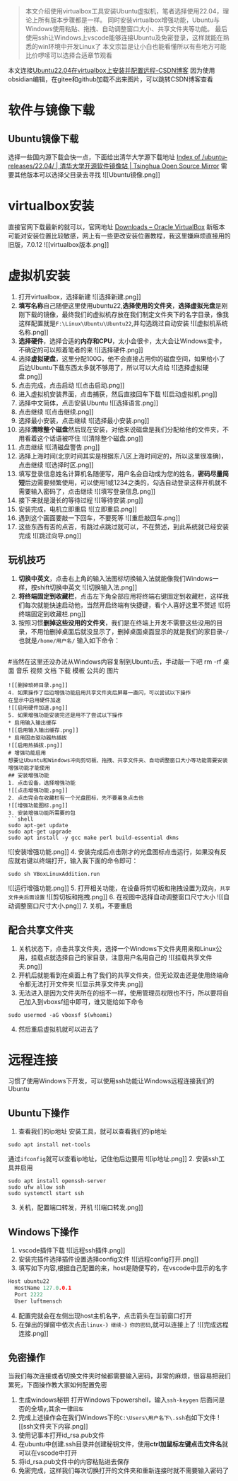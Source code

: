 >本文介绍使用virtualbox工具安装Ubuntu虚拟机，笔者选择使用22.04，理论上所有版本步骤都是一样。
>同时安装virtualbox增强功能，Ubuntu与Windows使用粘贴、拖拽、自动调整窗口大小、共享文件夹等功能。
>最后使用ssh让Windows上vscode能够连接Ubuntu及免密登录，这样就能在熟悉的win环境中开发Linux了
>本文宗旨是让小白也能看懂所以有些地方可能比价啰嗦可以选择合适章节观看

本文连接[Ubuntu22.04在virtualbox上安装并配置远程-CSDN博客](https://blog.csdn.net/biglonglong551/article/details/146298012?spm=1001.2014.3001.5501)
因为使用obsidian编辑，在gitee和github加载不出来图片，可以跳转CSDN博客查看

# 软件与镜像下载
## Ubuntu镜像下载
选择一些国内源下载会快一点，下面给出清华大学源下载地址
[Index of /ubuntu-releases/22.04/ | 清华大学开源软件镜像站 | Tsinghua Open Source Mirror](https://mirrors.tuna.tsinghua.edu.cn/ubuntu-releases/22.04/)
需要其他版本可以选择父目录去寻找
![[Ubuntu镜像.png]]
# virtualbox安装
直接官网下载最新的就可以，官网地址
[Downloads – Oracle VirtualBox](https://www.virtualbox.org/wiki/Downloads)
新版本可能对安装位置比较敏感，网上有一些更改安装位置教程，我这里嫌麻烦直接用的旧版，7.0.12
![[virtualbox版本.png]]
# 虚拟机安装
1. 打开virtualbox，选择新建
![[选择新建.png]]
2. **填写名称**自己随便这里使用ubuntu22,**选择使用的文件夹**，**选择虚拟光盘**是刚刚下载的镜像，最终我们的虚拟机存放在我们制定文件夹下的名字目录，像我这样配置就是`F:\Linux\Ubuntu\Ubuntu22`,并勾选跳过自动安装
![[虚拟机系统名称.png]]
3. **选择硬件**，选择合适的**内存和CPU**，太小会很卡，太大会让Windows变卡，不确定的可以照着笔者的来
![[选择硬件.png]]
4. 选择**虚拟硬盘**，这里分配100G，他不会直接占用你的磁盘空间，如果给小了后边Ubuntu下载东西太多就不够用了，所以可以大点给
![[选择虚拟硬盘.png]]
5. 点击完成，点击启动
![[点击启动.png]]
6. 进入虚拟机安装界面，点击捕获，然后直接回车下载
![[启动虚拟机.png]]
7. 选择中文简体，点击安装Ubuntu
![[选择语言.png]]
8. 点击继续
![[点击继续.png]]
9. 选择最小安装，点击继续
![[选择最小安装.png]]
10. 选择**清除整个磁盘**然后现在安装，对他来说磁盘是我们分配给他的文件夹，不用看着这个话语被吓住
![[清除整个磁盘.png]]
11. 点击继续
![[清磁盘警告.png]]
12. 选择上海时间(北京时间其实是根据东八区上海时间定的，所以这里很准确)，点击继续
![[选择时区.png]]
13. 填写登录信息姓名计算机名随便写，用户名会自动成为您的姓名，**密码尽量简短**后边需要频繁使用，可以使用1或1234之类的，勾选自动登录这样开机就不需要输入密码了，点击继续
![[填写登录信息.png]]
14. 接下来就是漫长的等待过程
![[等待安装.png]]
15. 安装完成，电机立即重启
![[立即重启.png]]
16. 遇到这个画面要敲一下回车，不要死等
![[重启敲回车.png]]
17. 这些东西有否的点否，有跳过点跳过就可以，不在赘述，到此系统就已经安装完成
![[跳过向导.png]]
## 玩机技巧
1. **切换中英文**，点击右上角的输入法图标切换输入法就能像我们Windows一样，按shift切换中英文
![[切换输入法.png]]
2. **将终端固定到收藏栏**，点击左下角全部应用将终端右键固定到收藏栏，这样我们每次就能快速启动他，当然开启终端有快捷键，看个人喜好这里不赘述
	![[将终端固定到收藏栏.png]]
3. 按照习惯**删掉这些没用的文件夹**，我们是在终端上开发不需要这些没用的目录，不用怕删掉桌面后就没显示了，删掉桌面桌面显示的就是我们的家目录`~/`也就是`/home/用户名/`
	输入如下命令：
	```shell
#当然在这里还没办法从Windows内容复制到Ubuntu去，手动敲一下吧
rm -rf 桌面 音乐 视频 文档 下载 模板  公共的 图片
```
![[删掉琐碎目录.png]]
4. 如果操作了后边增强功能启用共享文件夹后屏幕一直闪，可以尝试以下操作
在显示中启用硬件加速
![[启用硬件加速.png]]
5. 如果增强功能安装完还是用不了尝试以下操作
* 启用输入输出缓存
![[启用输入输出缓存.png]]
* 启用固态驱动器热插拔
![[启用热插拔.png]]
# 增强功能启用
想要让Ubuntu和Windows冲向剪切板、拖拽、共享文件夹、自动调整窗口大小等功能需要安装增强功能才能使用
## 安装增强功能
1. 点击设备，选择增强功能
![[点击增强功能.png]]
2. 点击完会在收藏栏有一个光盘图标，先不要着急点击他
![[增强功能图标.png]]
3. 安装增强功能所需要的包
```shell
sudo apt-get update
sudo apt-get upgrade
sudo apt install -y gcc make perl build-essential dkms
```
![[安装增强功能.png]]
4. 安装完成后点击刚才的光盘图标点击运行，如果没有反应就右键以终端打开，输入我下面的命令即可：
```shell
sudo sh VBoxLinuxAddition.run
```
![[运行增强功能.png]]
5. 打开相关功能，在设备将剪切板和拖拽设置为双向，`共享文件夹后面设置`
![[剪切板和拖拽.png]]
6. 在视图中选择自动调整窗口尺寸大小
![[自动调整窗口尺寸大小.png]]
7. 关机，不要重启
## 配合共享文件夹
1. 关机状态下，点击共享文件夹，选择一个Windows下文件夹用来和Linux公用，挂载点就选择自己的家目录，注意用户名用自己的
![[挂载共享文件夹.png]]
2. 开机后就能看到在桌面上有了我们的共享文件夹，但无论双击还是使用终端命令都无法打开文件夹
![[显示共享文件夹.png]]
3. 无法进入是因为文件夹所在的组不一样，使用管理员权限也不行，所以要将自己加入到vboxsf组中即可，谁又能给如下命令
```shell
sudo usermod -aG vboxsf $(whoami)
```
4. 然后重启虚拟机就可以进去了
# 远程连接
习惯了使用Windows下开发，可以使用ssh功能让Windows远程连接我们的Ubuntu
## Ubuntu下操作
1. 查看我们的ip地址
安装工具，就可以查看我们的ip地址
```shell
sudo apt install net-tools
```
通过`ifconfig`就可以查看ip地址，记住他后边要用
![[ip地址.png]]
2. 安装ssh工具并启用
```shell
sudo apt install openssh-server
sudo ufw allow ssh
sudo systemctl start ssh
```
3. 关机，配置端口转发，开机
![[端口转发.png]]
## Windows下操作
1. vscode插件下载
![[远程ssh插件.png]]
2. 安装完插件选择插件设置选择config文件
![[远程config打开.png]]
3. 填写如下内容,根据自己配置的来，host是随便写的，在vscode中显示的名字
```c
Host ubuntu22
  HostName 127.0.0.1
  Port 2222
  User luftmensch
```
4. 配置完就会在左侧出现host主机名字，点击箭头在当前窗口打开
5. 在弹出的弹窗中依次点击`linux-》继续-》你的密码`,就可以连接上了
![[完成远程连接.png]]
## 免密操作
当我们每次连接或者切换文件夹时候都需要输入密码，非常的麻烦，很容易把我们累死，下面操作教大家如何配置免密
1. 生成windows秘钥
打开Windows下powershell，输入`ssh-keygen`
后面问是否的全填`y`,其余一律`回车`
2. 完成上述操作会在我们Windows下的`C:\Users\用户名下\.ssh`右如下文件
![[ssh文件夹下内容.png]]
3. 使用记事本打开id_rsa.pub文件
4. 在ubuntu中创建.ssh目录并创建秘钥文件，使用**ctrl加鼠标左键点击文件名**就可以在vscode中打开
5. 将id_rsa.pub文件中的内容粘贴进去保存
6. 免密完成，这样我们每次切换打开的文件夹和重新连接时就不需要输入密码了